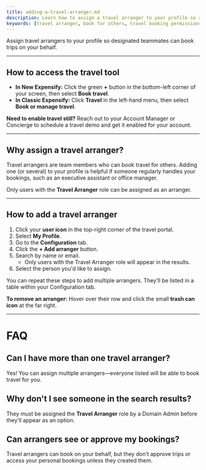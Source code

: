 ```yaml
---
title: adding-a-travel-arranger.md
description: Learn how to assign a travel arranger to your profile so someone else can book travel on your behalf.
keywords: [travel arranger, book for others, travel booking permissions, travel configuration, expensify travel, classic, new expensify]
---
```


<div id="new-expensify" markdown="1">

Assign travel arrangers to your profile so designated teammates can book trips on your behalf. 

---

## How to access the travel tool

- **In New Expensify:** Click the green **+** button in the bottom-left corner of your screen, then select **Book travel**.
- **In Classic Expensify:** Click **Travel** in the left-hand menu, then select **Book or manage travel**.

**Need to enable travel still?** Reach out to your Account Manager or Concierge to schedule a travel demo and get it enabled for your account.

---

## Why assign a travel arranger?

Travel arrangers are team members who can book travel for others. Adding one (or several) to your profile is helpful if someone regularly handles your bookings, such as an executive assistant or office manager.

Only users with the **Travel Arranger** role can be assigned as an arranger.

---

## How to add a travel arranger

1. Click your **user icon** in the top-right corner of the travel portal.
2. Select **My Profile**.
3. Go to the **Configuration** tab.
4. Click the **+ Add arranger** button.
5. Search by name or email.
   - Only users with the Travel Arranger role will appear in the results.
6. Select the person you'd like to assign.

You can repeat these steps to add multiple arrangers. They’ll be listed in a table within your Configuration tab.

**To remove an arranger:** Hover over their row and click the small **trash can icon** at the far right.

---

# FAQ

## Can I have more than one travel arranger?
Yes! You can assign multiple arrangers—everyone listed will be able to book travel for you.

## Why don't I see someone in the search results?
They must be assigned the **Travel Arranger** role by a Domain Admin before they’ll appear as an option.

## Can arrangers see or approve my bookings?
Travel arrangers can book on your behalf, but they don’t approve trips or access your personal bookings unless they created them.

</div>
